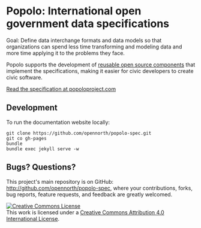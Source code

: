 # Popolo: International open government data specifications

Goal: Define data interchange formats and data models so that organizations can spend less time transforming and modeling data and more time applying it to the problems they face.

Popolo supports the development of [reusable open source components](http://poplus.org/components/current/) that implement the specifications, making it easier for civic developers to create civic software.

[Read the specification at popoloproject.com](http://www.popoloproject.com/)

## Development

To run the documentation website locally:

    git clone https://github.com/opennorth/popolo-spec.git
    git co gh-pages
    bundle
    bundle exec jekyll serve -w

## Bugs? Questions?

This project's main repository is on GitHub: http://github.com/opennorth/popolo-spec, where your contributions, forks, bug reports, feature requests, and feedback are greatly welcomed.

<a rel="license" href="http://creativecommons.org/licenses/by/4.0/"><img alt="Creative Commons License" style="border-width:0" src="https://i.creativecommons.org/l/by/4.0/88x31.png" /></a><br />This work is licensed under a <a rel="license" href="http://creativecommons.org/licenses/by/4.0/">Creative Commons Attribution 4.0 International License</a>.
